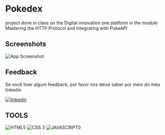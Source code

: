 
# Pokedex

project done in class on the Digital innovation one platform in the module Mastering the HTTP Protocol and Integrating with PokeAPI

## Screenshots

![App Screenshot](./assets/img/Opera%20Instant%C3%A2neo_2022-12-29_232844_192.168.100.30.png)


## Feedback

Se você tiver algum feedback, por favor nos deixe saber por meio do meu linkedin 

[![linkedin](https://img.shields.io/badge/LinkedIn-0077B5?style=for-the-badge&logo=linkedin&logoColor=white
)](https://www.linkedin.com/in/patrick-nascimento-585815230/)
## TOOLS

![HTML5](https://img.shields.io/badge/HTML5-E34F26?style=for-the-badge&logo=html5&logoColor=white
)
![CSS 3](https://img.shields.io/badge/CSS3-1572B6?style=for-the-badge&logo=css3&logoColor=white
)
![JAVASCRIPT0](https://img.shields.io/badge/JavaScript-F7DF1E?style=for-the-badge&logo=javascript&logoColor=black
)

